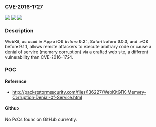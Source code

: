 ### [CVE-2016-1727](https://cve.mitre.org/cgi-bin/cvename.cgi?name=CVE-2016-1727)
![](https://img.shields.io/static/v1?label=Product&message=n%2Fa&color=blue)
![](https://img.shields.io/static/v1?label=Version&message=n%2Fa&color=blue)
![](https://img.shields.io/static/v1?label=Vulnerability&message=n%2Fa&color=brighgreen)

### Description

WebKit, as used in Apple iOS before 9.2.1, Safari before 9.0.3, and tvOS before 9.1.1, allows remote attackers to execute arbitrary code or cause a denial of service (memory corruption) via a crafted web site, a different vulnerability than CVE-2016-1724.

### POC

#### Reference
- http://packetstormsecurity.com/files/136227/WebKitGTK-Memory-Corruption-Denial-Of-Service.html

#### Github
No PoCs found on GitHub currently.

